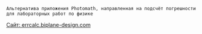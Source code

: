 ```
Альтернатива приложения Photomath, направленная на подсчёт погрешности для лабораторных работ по физике
```

[Сайт: errcalc.biplane-design.com](errcalc.biplane-design.com)
